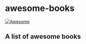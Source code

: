 # awesome-books

[![Awesome](https://awesome.re/badge.svg)](https://awesome.re)
## A list of awesome books
